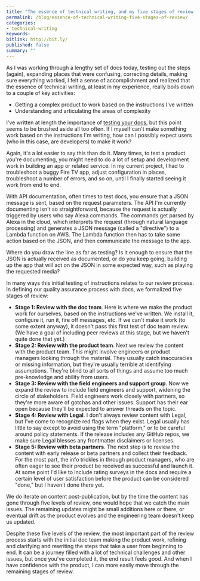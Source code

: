 ```yaml
---
title: "The essence of technical writing, and my five stages of review for documentation"
permalink: /blog/essence-of-technical-writing-five-stages-of-review/
categories:
- technical-writing
keywords:
bitlink: http://bit.ly/
published: false
summary: ""
---
```


As I was working through a lengthy set of docs today, testing out the steps (again), expanding places that were confusing, correcting details, making sure everything worked, I felt a sense of accomplishment and realized that the essence of technical writing, at least in my experience, really boils down to a couple of key activities:

* Getting a complex product to work based on the instructions I've written
* Understanding and articulating the areas of complexity

I've written at length the importance of [testing your docs](/learnapidoc/testingdocs.html), but this point seems to be brushed aside all too often. If I myself can't make something work based on the instructions I'm writing, how can I possibly expect users (who in this case, are developers) to make it work?

Again, it's a lot easier to say this than do it. Many times, to test a product you're documenting, you might need to do a lot of setup and development work in building an app or related service. In my current project, I had to troubleshoot a buggy Fire TV app, adjust configuration in places, troubleshoot a number of errors, and so on, until I finally started seeing it work from end to end.

With API documentation, often times to test docs, you ensure that a JSON message is sent, based on the request parameters. The API I'm currently documenting isn't so straightforward, because the request is actually triggered by users who say Alexa commands. The commands get parsed by Alexa in the cloud, which interprets the request (through natural language processing) and generates a JSON message (called a "directive") to a Lambda function on AWS. The Lambda function then has to take some action based on the JSON, and then communicate the message to the app.

Where do you draw the line as far as testing? Is it enough to ensure that the JSON is actually received as documented, or do you keep going, building up the app that will act on the JSON in some expected way, such as playing the requested media?

In many ways this initial testing of instructions relates to our review process. In defining our quality assurance process with docs, we formalized five stages of review:

* **Stage 1: Review with the doc team**. Here is where we make the product work for ourselves, based on the instructions we've written. We install it, configure it, run it, fire off messages, etc. If we can't make it work (to some extent anyway), it doesn't pass this first test of doc team review. (We have a goal of including peer reviews at this stage, but we haven't quite done that yet.)
* **Stage 2: Review with the product team**. Next we review the content with the product team. This might involve engineers or product managers looking through the material. They usually catch inaccuracies or missing information, but they're usually terrible at identifying assumptions. They're blind to all sorts of things and assume too much pre-knowledge and ability from users.
* **Stage 3: Review with the field engineers and support group**. Now we expand the review to include field engineers and support, widening the circle of stakeholders. Field engineers work closely with partners, so they're more aware of gotchas and other issues. Support has their ear open because they'll be expected to answer threads on the topic.
* **Stage 4: Review with Legal**. I don't always review content with Legal, but I've come to recognize red flags when they exist. Legal usually has little to say except to avoid using the term "platform," or to be careful around policy statements. If the release includes any GitHub repos, we make sure Legal blesses any frontmatter disclaimers or licenses.
* **Stage 5: Review with beta partners**. The next step is to review the content with early release or beta partners and collect their feedback. For the most part, the info trickles in through product managers, who are often eager to see their product be received as successful and launch it. At some point I'd like to include rating surveys in the docs and require a certain level of user satisfaction before the product can be considered "done," but I haven't done there yet.  

We do iterate on content post-publication, but by the time the content has gone through five levels of review, one would hope that we catch the main issues. The remaining updates might be small additions here or there, or eventual drift as the product evolves and the engineering team doesn't keep us updated.

Despite these five levels of the review, the most important part of the review process starts with the initial doc team making the product work, refining and clarifying and rewriting the steps that take a user from beginning to end. It can be a journey filled with a lot of technical challenges and other issues, but once you've completed it, the end result feels good. And when I have confidence with the product, I can more easily move through the remaining stages of review. 
